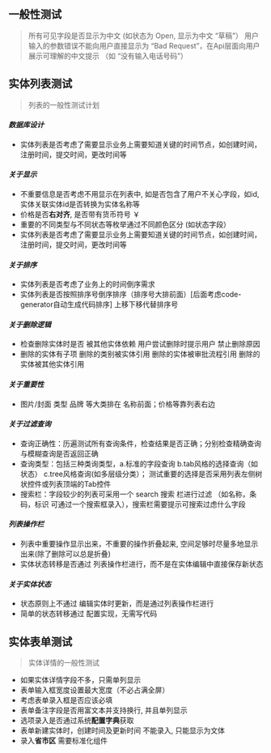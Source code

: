 ## 一般性测试 
> 所有可见字段是否显示为中文 (如状态为 Open, 显示为中文  “草稿”）
> 用户输入的参数错误不能向用户直接显示为 “Bad Request”，在Api层面向用户展示可理解的中文提示 （如 “没有输入电话号码”）

## 实体列表测试
> 列表的一般性测试计划

#### ***数据库设计***
- 实体列表是否考虑了需要显示业务上需要知道关键的时间节点，如创建时间，注册时间，提交时间，更改时间等

#### ***关于显示***
- 不重要信息是否考虑不用显示在列表中, 如是否包含了用户不关心字段，如id, 实体关联实体id是否转换为实体名称等
- 价格是否**右对齐**, 是否带有货币符号 ￥
- 重要的不同类型与不同状态等枚举通过不同颜色区分 (如状态字段）
- 实体列表是否考虑了需要显示业务上需要知道关键的时间节点，如创建时间，注册时间，提交时间，更改时间等

#### ***关于排序***
- 实体列表是否考虑了业务上的时间倒序需求
- 实体列表是否按照排序号倒序排序（排序号大排前面）[后面考虑code-generator自动生成代码排序] 上移下移代替排序号

#### ***关于删除逻辑***
- 检查删除实体时是否 被其他实体依赖 用户尝试删除时提示用户 禁止删除原因
- 删除的实体有子项  删除的类别被实体引用  删除的实体被审批流程引用  删除的实体被其他实体引用

#### ***关于重要性***
- 图片/封面 类型 品牌 等大类排在 名称前面；价格等靠列表右边

#### ***关于过滤查询***
- 查询正确性：历遍测试所有查询条件，检查结果是否正确；分别检查精确查询与模糊查询是否返回正确
- 查询类型：包括三种类询类型，a.标准的字段查询  b.tab风格的选择查询（如状态） c.tree风格查询(如多层级分类）； 测试重要的选择是否采用列表左侧树状控件或列表顶端的Tab控件
- 搜索栏：字段较少的列表可采用一个 search 搜索 栏进行过滤 （如名称，条码，标识 可通过一个搜索框录入），搜索栏需要提示可搜索过虑什么字段

#### ***列表操作栏***
- 列表中重要操作显示出来，不重要的操作折叠起来, 空间足够时尽量多地显示出来(除了删除可以总是折叠)
- 实体状态转移是否通过 列表操作栏进行，而不是在实体编辑中直接保存新状态

#### ***关于实体状态***
- 状态原则上不通过 编辑实体时更新，而是通过列表操作栏进行
- 简单的状态转移通过 配置实现，无需写代码


## 实体表单测试
> 实体详情的一般性测试

- 如果实体详情字段不多，只需单列显示
- 表单输入框宽度设置最大宽度（不必占满全屏）
- 考虑表单录入框是否应该必填
- 表单备注字段是否用富文本并支持换行, 并且单列显示
- 选项录入是否通过系统**配置字典**获取
- 表单新建实体时，创建时间及更新时间 不能录入, 只能显示为文体
- 录入**省市区** 需要标准化组件


